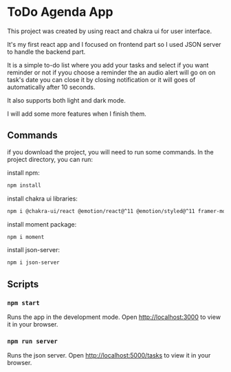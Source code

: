 # ToDo Agenda  App

This project was created by using react and chakra ui for user interface.

It's my first react app and I focused on frontend part so I used JSON server to handle the backend part.

It is a simple to-do list where you add your tasks and select if you want reminder or not if yyou choose a reminder the an audio alert will go on on task's date you can close it by closing notification or it will goes of automatically after 10 seconds.

It also supports both light and dark mode.

I will add some more features when I finish them.


## Commands

if you download the project, you will need to run some commands.
In the project directory, you can run:

install npm:
```bash
npm install
```

install chakra ui libraries:
```bash
npm i @chakra-ui/react @emotion/react@^11 @emotion/styled@^11 framer-motion@^5 @chakra-ui/icons
```

install moment package:
```bash
npm i moment
```

install json-server:
```bash
npm i json-server
```


## Scripts

### `npm start`

Runs the app in the development mode.
Open [http://localhost:3000](http://localhost:3000) to view it in your browser.

### `npm run server`

Runs the json server.
Open [http://localhost:5000/tasks](http://localhost:5000/tasks) to view it in your browser.
